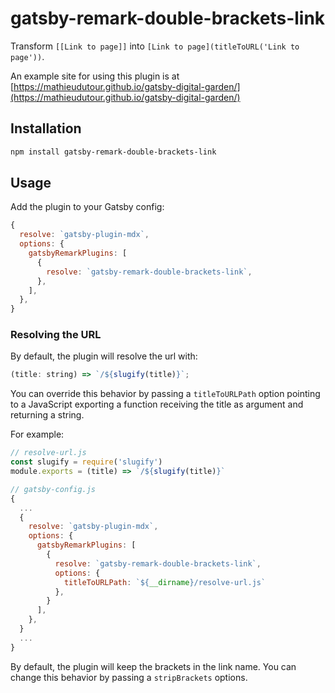 # gatsby-remark-double-brackets-link

Transform `[[Link to page]]` into `[Link to page](titleToURL('Link to page'))`.

An example site for using this plugin is at [https://mathieudutour.github.io/gatsby-digital-garden/](https://mathieudutour.github.io/gatsby-digital-garden/)

## Installation

```bash
npm install gatsby-remark-double-brackets-link
```

## Usage

Add the plugin to your Gatsby config:

```js
{
  resolve: `gatsby-plugin-mdx`,
  options: {
    gatsbyRemarkPlugins: [
      {
        resolve: `gatsby-remark-double-brackets-link`,
      },
    ],
  },
}
```

### Resolving the URL

By default, the plugin will resolve the url with:

```js
(title: string) => `/${slugify(title)}`;
```

You can override this behavior by passing a `titleToURLPath` option pointing to a JavaScript exporting a function receiving the title as argument and returning a string.

For example:

```js
// resolve-url.js
const slugify = require('slugify')
module.exports = (title) => `/${slugify(title)}`

// gatsby-config.js
{
  ...
  {
    resolve: `gatsby-plugin-mdx`,
    options: {
      gatsbyRemarkPlugins: [
        {
          resolve: `gatsby-remark-double-brackets-link`,
          options: {
            titleToURLPath: `${__dirname}/resolve-url.js`
          },
        }
      ],
    },
  }
  ...
}
```

By default, the plugin will keep the brackets in the link name. You can change this behavior by passing a `stripBrackets` options.
